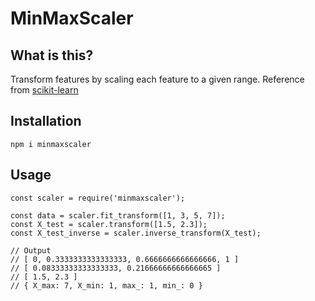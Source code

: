 # MinMaxScaler

## What is this?

Transform features by scaling each feature to a given range. Reference from [scikit-learn](https://scikit-learn.org/stable/modules/generated/sklearn.preprocessing.MinMaxScaler.html#sklearn.preprocessing.MinMaxScaler)

## Installation

`npm i minmaxscaler`

## Usage

```
const scaler = require('minmaxscaler');

const data = scaler.fit_transform([1, 3, 5, 7]);
const X_test = scaler.transform([1.5, 2.3]);
const X_test_inverse = scaler.inverse_transform(X_test);

// Output
// [ 0, 0.3333333333333333, 0.6666666666666666, 1 ]
// [ 0.08333333333333333, 0.21666666666666665 ]
// [ 1.5, 2.3 ]
// { X_max: 7, X_min: 1, max_: 1, min_: 0 }
```
